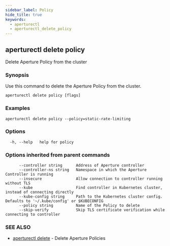 ```yaml
---
sidebar_label: Policy
hide_title: true
keywords:
  - aperturectl
  - aperturectl_delete_policy
---
```


<!-- markdownlint-disable -->

## aperturectl delete policy

Delete Aperture Policy from the cluster

### Synopsis

Use this command to delete the Aperture Policy from the cluster.

```
aperturectl delete policy [flags]
```

### Examples

```
aperturectl delete policy --policy=static-rate-limiting
```

### Options

```
  -h, --help   help for policy
```

### Options inherited from parent commands

```
      --controller string      Address of Aperture controller
      --controller-ns string   Namespace in which the Aperture Controller is running
      --insecure               Allow connection to controller running without TLS
      --kube                   Find controller in Kubernetes cluster, instead of connecting directly
      --kube-config string     Path to the Kubernetes cluster config. Defaults to '~/.kube/config' or $KUBECONFIG
      --policy string          Name of the Policy to delete
      --skip-verify            Skip TLS certificate verification while connecting to controller
```

### SEE ALSO

- [aperturectl delete](/reference/aperturectl/delete/delete.md) - Delete Aperture Policies

